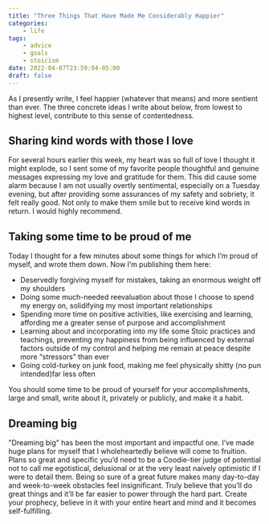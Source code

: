 ```yaml
---
title: "Three Things That Have Made Me Considerably Happier"
categories:
    - life
tags:
    - advice
    - goals
    - stoicism
date: 2022-04-07T23:59:04-05:00
draft: false
---
```


As I presently write, I feel happier (whatever that means) and more sentient than ever. The three concrete ideas I write about below, from lowest to highest level, contribute to this sense of contentedness.

## Sharing kind words with those I love

For several hours earlier this week, my heart was so full of love I thought it might explode, so I sent some of my favorite people thoughtful and genuine messages expressing my love and gratitude for them. This did cause some alarm because I am not usually overtly sentimental, especially on a Tuesday evening, but after providing some assurances of my safety and sobriety, it felt really good. Not only to make them smile but to receive kind words in return. I would highly recommend.

## Taking some time to be proud of me

Today I thought for a few minutes about some things for which I’m proud of myself, and wrote them down. Now I’m publishing them here:

- Deservedly forgiving myself for mistakes, taking an enormous weight off my shoulders
- Doing some much-needed reevaluation about those I choose to spend my energy on, solidifying my most important relationships
- Spending more time on positive activities, like exercising and learning, affording me a greater sense of purpose and accomplishment  
- Learning about and incorporating into my life some Stoic practices and teachings, preventing my happiness from being influenced by external factors outside of my control and helping me remain at peace despite more “stressors” than ever
- Going cold-turkey on junk food, making me feel physically shitty (no pun intended)far less often

You should some time to be proud of yourself for your accomplishments, large and small, write about it, privately or publicly, and make it a habit.

## Dreaming big

"Dreaming big" has been the most important and impactful one. I’ve made huge plans for myself that I wholeheartedly believe will come to fruition. Plans so great and specific you’d need to be a Coodie-tier judge of potential not to call me egotistical, delusional or at the very least naively optimistic if I were to detail them. Being so sure of a great future makes many day-to-day and week-to-week obstacles feel insignificant. Truly believe that you’ll do great things and it’ll be far easier to power through the hard part. Create your prophecy, believe in it with your entire heart and mind and it becomes self-fulfilling.
